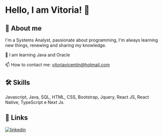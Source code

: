 
# Hello, I am Vitoria! 👋


## 🚀 About me

I'm a Systems Analyst, passionate about programming, I'm always learning new things, renewing and sharing my knowledge.

🧠 I am learning Java and Oracle

📫 How to contact me: vitoriavicentin@hotmail.com
## 🛠 Skills
Javascript, Java, SQL, HTML, CSS, Bootstrap, Jquery, React JS, React Native, TypeScript e Next Js.


## 🔗 Links
[![linkedin](https://img.shields.io/badge/linkedin-0A66C2?style=for-the-badge&logo=linkedin&logoColor=white)](https://www.linkedin.com/vitoriavicentin)

